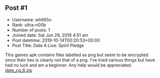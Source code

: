 ## Post #1
- Username: wh665o
- Rank: ultra-n00b
- Number of posts: 1
- Joined date: Sat Jun 29, 2019 4:51 am
- Post datetime: 2019-10-14T00:20:53+00:00
- Post Title: Date A Live: Spirit Pledge

This games apk contains files labelled as png but seem to be encrypted since their hex is clearly not that of a png. I've tried various things but have had no luck and am a beginner. Any help would be appreciated.
[date_cg_6.zip](https://xentaxbackup.github.io/file/16899_date_cg_6.zip)
